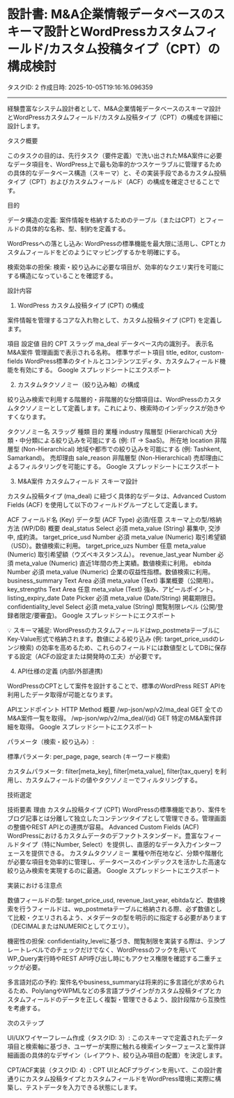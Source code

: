 # 設計書: M&A企業情報データベースのスキーマ設計とWordPressカスタムフィールド/カスタム投稿タイプ（CPT）の構成検討

タスクID: 2
作成日時: 2025-10-05T19:16:16.096359

---

経験豊富なシステム設計者として、M&A企業情報データベースのスキーマ設計とWordPressカスタムフィールド/カスタム投稿タイプ（CPT）の構成を詳細に設計します。

タスク概要

このタスクの目的は、先行タスク（要件定義）で洗い出されたM&A案件に必要なデータ項目を、WordPress上で最も効率的かつスケーラブルに管理するための具体的なデータベース構造（スキーマ）と、その実装手段であるカスタム投稿タイプ（CPT）およびカスタムフィールド（ACF）の構成を確定させることです。

目的

データ構造の定義: 案件情報を格納するためのテーブル（またはCPT）とフィールドの具体的な名称、型、制約を定義する。

WordPressへの落とし込み: WordPressの標準機能を最大限に活用し、CPTとカスタムフィールドをどのようにマッピングするかを明確にする。

検索効率の担保: 検索・絞り込みに必要な項目が、効率的なクエリ実行を可能にする構造になっていることを確認する。

設計内容

1. WordPress カスタム投稿タイプ (CPT) の構成

案件情報を管理するコアな入れ物として、カスタム投稿タイプ (CPT) を定義します。

項目	設定値	目的
CPT スラッグ	ma_deal	データベース内の識別子。
表示名	M&A案件	管理画面で表示される名称。
標準サポート項目	title, editor, custom-fields	WordPress標準のタイトルとコンテンツエディタ、カスタムフィールド機能を有効にする。
Google スプレッドシートにエクスポート

2. カスタムタクソノミー（絞り込み軸）の構成

絞り込み検索で利用する階層的・非階層的な分類項目は、WordPressのカスタムタクソノミーとして定義します。これにより、検索時のインデックスが効きやすくなります。

タクソノミー名	スラッグ	種類	目的
業種	industry	階層型 (Hierarchical)	大分類・中分類による絞り込みを可能にする (例: IT → SaaS)。
所在地	location	非階層型 (Non-Hierarchical)	地域や都市での絞り込みを可能にする (例: Tashkent, Samarkand)。
売却理由	sale_reason	非階層型 (Non-Hierarchical)	売却理由によるフィルタリングを可能にする。
Google スプレッドシートにエクスポート

3. M&A案件 カスタムフィールド スキーマ設計

カスタム投稿タイプ (ma_deal) に紐づく具体的なデータは、Advanced Custom Fields (ACF) を使用して以下のフィールドグループとして定義します。

ACF フィールド名 (Key)	データ型 (ACF Type)	必須/任意	スキーマ上の型/格納方法 (WP/DB)	概要
deal_status	Select	必須	meta_value (String)	募集中, 交渉中, 成約済。
target_price_usd	Number	必須	meta_value (Numeric)	取引希望額（USD）。数値検索に利用。
target_price_uzs	Number	任意	meta_value (Numeric)	取引希望額（ウズベキスタンスム）。
revenue_last_year	Number	必須	meta_value (Numeric)	直近1年間の売上実績。数値検索に利用。
ebitda	Number	必須	meta_value (Numeric)	企業の収益性指標。数値検索に利用。
business_summary	Text Area	必須	meta_value (Text)	事業概要（公開用）。
key_strengths	Text Area	任意	meta_value (Text)	強み、アピールポイント。
listing_expiry_date	Date Picker	必須	meta_value (Date/String)	掲載期限日。
confidentiality_level	Select	必須	meta_value (String)	閲覧制限レベル (公開/登録者限定/要審査)。
Google スプレッドシートにエクスポート

💡 スキーマ補足: WordPressのカスタムフィールドはwp_postmetaテーブルにKey-Value形式で格納されます。数値による絞り込み (例: target_price_usdのレンジ検索) の効率を高めるため、これらのフィールドには数値型としてDBに保存する設定（ACFの設定または開発時の工夫）が必要です。

4. API仕様の定義 (内部/外部連携)

WordPressのCPTとして案件を設計することで、標準のWordPress REST APIを利用したデータ取得が可能となります。

APIエンドポイント	HTTP Method	概要
/wp-json/wp/v2/ma_deal	GET	全てのM&A案件一覧を取得。
/wp-json/wp/v2/ma_deal/{id}	GET	特定のM&A案件詳細を取得。
Google スプレッドシートにエクスポート

パラメータ（検索・絞り込み）:

標準パラメータ: per_page, page, search (キーワード検索)

カスタムパラメータ: filter[meta_key], filter[meta_value], filter[tax_query] を利用し、カスタムフィールドの値やタクソノミーでフィルタリングする。

技術選定

技術要素	理由
カスタム投稿タイプ (CPT)	WordPressの標準機能であり、案件をブログ記事とは分離して独立したコンテンツタイプとして管理できる。管理画面の整備やREST APIとの連携が容易。
Advanced Custom Fields (ACF)	WordPressにおけるカスタムデータのデファクトスタンダード。豊富なフィールドタイプ（特にNumber, Select）を提供し、直感的なデータ入力インターフェースを提供できる。
カスタムタクソノミー	業種や所在地など、分類や階層化が必要な項目を効率的に管理し、データベースのインデックスを活かした高速な絞り込み検索を実現するのに最適。
Google スプレッドシートにエクスポート

実装における注意点

数値フィールドの型: target_price_usd, revenue_last_year, ebitdaなど、数値検索を行うフィールドは、wp_postmetaテーブルに格納される際、必ず数値として比較・クエリされるよう、メタデータの型を明示的に指定する必要があります（DECIMALまたはNUMERICとしてクエリ）。

機密性の担保: confidentiality_levelに基づき、閲覧制限を実装する際は、テンプレートレベルでのチェックだけでなく、WordPressのフックを用いてWP_Query実行時やREST API呼び出し時にもアクセス権限を確認する二重チェックが必要。

多言語対応の予約: 案件名やbusiness_summaryは将来的に多言語化が求められるため、PolylangやWPMLなどの多言語プラグインがカスタム投稿タイプとカスタムフィールドのデータを正しく複製・管理できるよう、設計段階から互換性を考慮する。

次のステップ

UI/UXワイヤーフレーム作成（タスクID: 3）: このスキーマで定義されたデータ項目と検索軸に基づき、ユーザーが実際に触れる検索インターフェースと案件詳細画面の具体的なデザイン（レイアウト、絞り込み項目の配置）を決定します。

CPT/ACF実装（タスクID: 4）: CPT UIとACFプラグインを用いて、この設計書通りにカスタム投稿タイプとカスタムフィールドをWordPress環境に実際に構築し、テストデータを入力できる状態にします。